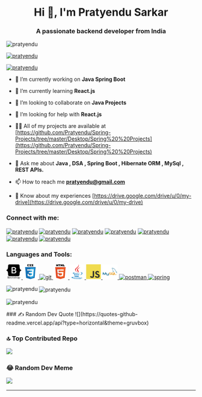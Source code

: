 <h1 align="center">Hi 👋, I'm Pratyendu Sarkar</h1>
<h3 align="center">A passionate backend developer from India</h3>

<p align="left"> <img src="https://komarev.com/ghpvc/?username=pratyendu&label=Profile%20views&color=0e75b6&style=flat" alt="pratyendu" /> </p>

<p align="left"> <a href="https://github.com/ryo-ma/github-profile-trophy"><img src="https://github-profile-trophy.vercel.app/?username=pratyendu" alt="pratyendu" /></a> </p>

<p align="left"> <a href="https://twitter.com/pratyendu" target="blank"><img src="https://img.shields.io/twitter/follow/pratyendu?logo=twitter&style=for-the-badge" alt="pratyendu" /></a> </p>

- 🔭 I’m currently working on **Java Spring Boot**

- 🌱 I’m currently learning **React.js**

- 👯 I’m looking to collaborate on **Java Projects**

- 🤝 I’m looking for help with **React.js**

- 👨‍💻 All of my projects are available at [https://github.com/Pratyendu/Spring-Projects/tree/master/Desktop/Spring%20%20Projects](https://github.com/Pratyendu/Spring-Projects/tree/master/Desktop/Spring%20%20Projects)

- 💬 Ask me about **Java , DSA , Spring Boot , Hibernate ORM , MySql , REST APIs.**

- 📫 How to reach me **pratyendu@gmail.com**

- 📄 Know about my experiences [https://drive.google.com/drive/u/0/my-drive](https://drive.google.com/drive/u/0/my-drive)

<h3 align="left">Connect with me:</h3>
<p align="left">
<a href="https://twitter.com/pratyendu" target="blank"><img align="center" src="https://raw.githubusercontent.com/rahuldkjain/github-profile-readme-generator/master/src/images/icons/Social/twitter.svg" alt="pratyendu" height="30" width="40" /></a>
<a href="https://linkedin.com/in/pratyendu" target="blank"><img align="center" src="https://raw.githubusercontent.com/rahuldkjain/github-profile-readme-generator/master/src/images/icons/Social/linked-in-alt.svg" alt="pratyendu" height="30" width="40" /></a>
<a href="https://fb.com/pratyendu" target="blank"><img align="center" src="https://raw.githubusercontent.com/rahuldkjain/github-profile-readme-generator/master/src/images/icons/Social/facebook.svg" alt="pratyendu" height="30" width="40" /></a>
<a href="https://instagram.com/pratyendu" target="blank"><img align="center" src="https://raw.githubusercontent.com/rahuldkjain/github-profile-readme-generator/master/src/images/icons/Social/instagram.svg" alt="pratyendu" height="30" width="40" /></a>
<a href="https://www.hackerrank.com/pratyendu" target="blank"><img align="center" src="https://raw.githubusercontent.com/rahuldkjain/github-profile-readme-generator/master/src/images/icons/Social/hackerrank.svg" alt="pratyendu" height="30" width="40" /></a>
<a href="https://www.leetcode.com/pratyendu" target="blank"><img align="center" src="https://raw.githubusercontent.com/rahuldkjain/github-profile-readme-generator/master/src/images/icons/Social/leet-code.svg" alt="pratyendu" height="30" width="40" /></a>
<a href="https://auth.geeksforgeeks.org/user/pratyendu" target="blank"><img align="center" src="https://raw.githubusercontent.com/rahuldkjain/github-profile-readme-generator/master/src/images/icons/Social/geeks-for-geeks.svg" alt="pratyendu" height="30" width="40" /></a>
</p>

<h3 align="left">Languages and Tools:</h3>
<p align="left"> <a href="https://getbootstrap.com" target="_blank" rel="noreferrer"> <img src="https://raw.githubusercontent.com/devicons/devicon/master/icons/bootstrap/bootstrap-plain-wordmark.svg" alt="bootstrap" width="40" height="40"/> </a> <a href="https://www.w3schools.com/css/" target="_blank" rel="noreferrer"> <img src="https://raw.githubusercontent.com/devicons/devicon/master/icons/css3/css3-original-wordmark.svg" alt="css3" width="40" height="40"/> </a> <a href="https://git-scm.com/" target="_blank" rel="noreferrer"> <img src="https://www.vectorlogo.zone/logos/git-scm/git-scm-icon.svg" alt="git" width="40" height="40"/> </a> <a href="https://www.w3.org/html/" target="_blank" rel="noreferrer"> <img src="https://raw.githubusercontent.com/devicons/devicon/master/icons/html5/html5-original-wordmark.svg" alt="html5" width="40" height="40"/> </a> <a href="https://www.java.com" target="_blank" rel="noreferrer"> <img src="https://raw.githubusercontent.com/devicons/devicon/master/icons/java/java-original.svg" alt="java" width="40" height="40"/> </a> <a href="https://developer.mozilla.org/en-US/docs/Web/JavaScript" target="_blank" rel="noreferrer"> <img src="https://raw.githubusercontent.com/devicons/devicon/master/icons/javascript/javascript-original.svg" alt="javascript" width="40" height="40"/> </a> <a href="https://www.mysql.com/" target="_blank" rel="noreferrer"> <img src="https://raw.githubusercontent.com/devicons/devicon/master/icons/mysql/mysql-original-wordmark.svg" alt="mysql" width="40" height="40"/> </a> <a href="https://postman.com" target="_blank" rel="noreferrer"> <img src="https://www.vectorlogo.zone/logos/getpostman/getpostman-icon.svg" alt="postman" width="40" height="40"/> </a> <a href="https://spring.io/" target="_blank" rel="noreferrer"> <img src="https://www.vectorlogo.zone/logos/springio/springio-icon.svg" alt="spring" width="40" height="40"/> </a> </p>

<p><img align="left" src="https://github-readme-stats.vercel.app/api/top-langs?username=pratyendu&show_icons=true&locale=en&layout=compact" alt="pratyendu" /></p>

<p>&nbsp;<img align="center" src="https://github-readme-stats.vercel.app/api?username=pratyendu&show_icons=true&locale=en" alt="pratyendu" /></p>

<p><img align="center" src="https://github-readme-streak-stats.herokuapp.com/?user=pratyendu&" alt="pratyendu" /></p>
### ✍️ Random Dev Quote
![](https://quotes-github-readme.vercel.app/api?type=horizontal&theme=gruvbox)

### 🔝 Top Contributed Repo
![](https://github-contributor-stats.vercel.app/api?username=pratyendu&limit=5&theme=dark&combine_all_yearly_contributions=true)

### 😂 Random Dev Meme
<img src="https://rm.up.railway.app/" width="512px"/>

---
